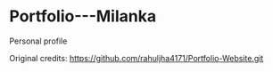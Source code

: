 # Portfolio---Milanka
Personal profile

Original credits: https://github.com/rahuljha4171/Portfolio-Website.git
